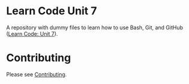 # Learn Code Unit 7
A repository with dummy files to learn how to use Bash, Git, and GitHub ([Learn Code: Unit 7](https://omega9656.github.io/learn-code/learn/unit7)).

# Contributing
Please see [Contributing](https://omega9656.github.io/learn-code/#contributing).
